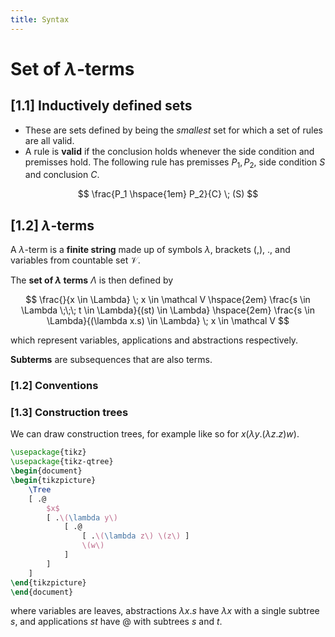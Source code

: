 ```yaml
---
title: Syntax
---
```


# Set of $\lambda$-terms

## [1.1] Inductively defined sets

* These are sets defined by being the *smallest* set for which a set of rules
  are all valid.
* A rule is **valid** if the conclusion holds whenever the side condition and
  premisses hold. The following rule has premisses $P_1, P_2$, side condition
  $S$ and conclusion $C$.

$$
\frac{P_1 \hspace{1em} P_2}{C} \; (S)
$$

## [1.2] $\lambda$-terms

A $\lambda$-term is a **finite string** made up of symbols $\lambda$, brackets
$(,)$, $.$, and variables from countable set $\mathcal V$.

The **set of $\lambda$ terms** $\Lambda$ is then defined by

$$
\frac{}{x \in \Lambda} \; x \in \mathcal V
\hspace{2em}
\frac{s \in \Lambda \;\;\; t \in \Lambda}{(st) \in \Lambda}
\hspace{2em}
\frac{s \in \Lambda}{(\lambda x.s) \in \Lambda} \; x \in \mathcal V
$$

which represent variables, applications and abstractions respectively.

**Subterms** are subsequences that are also terms.

### [1.2] Conventions

### [1.3] Construction trees

We can draw construction trees, for example like so for
$x(\lambda y.(\lambda z.z)w)$.

```{.tex style="width:15%;margin-left:auto;margin-right:auto"}
\usepackage{tikz}
\usepackage{tikz-qtree}
\begin{document}
\begin{tikzpicture}
	\Tree
	[ .@
		$x$
		[ .\(\lambda y\)
			[ .@
				[ .\(\lambda z\) \(z\) ]
				\(w\)
			]
		]
	]
\end{tikzpicture}
\end{document}
```

where variables are leaves, abstractions $\lambda x.s$ have $\lambda x$ with a
single subtree $s$, and applications $st$ have $@$ with subtrees $s$ and $t$.
